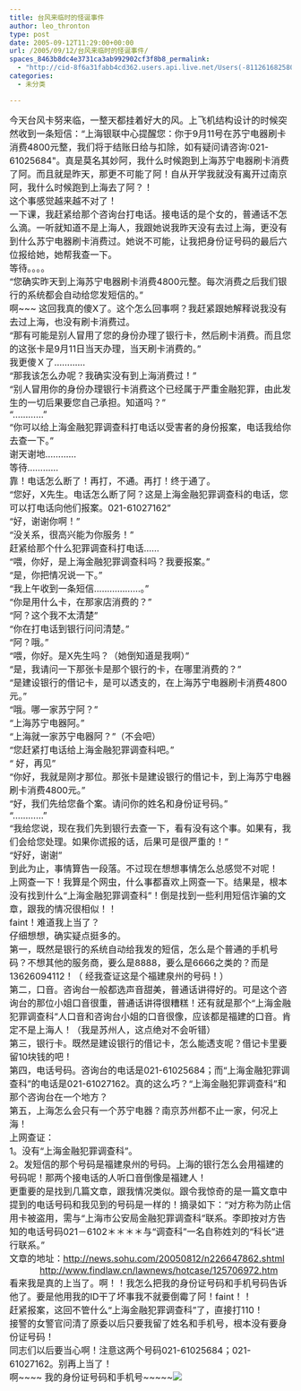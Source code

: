 ```yaml
---
title: 台风来临时的怪诞事件
author: leo_thronton
type: post
date: 2005-09-12T11:29:00+00:00
url: /2005/09/12/台风来临时的怪诞事件/
spaces_8463b8dc4e3731ca3ab992902cf3f8b8_permalink:
  - "http://cid-8f6a31fabb4cd362.users.api.live.net/Users(-8112616825800567966)/Blogs('8F6A31FABB4CD362!102')/Entries('8F6A31FABB4CD362!265')?authkey=yuBuArwciRo%24"
categories:
  - 未分类

---
```

<div id="msgcns!8F6A31FABB4CD362!265" class="bvMsg">
  <div>
    <font size="3">今天台风卡努来临，一整天都挂着好大的风。上飞机结构设计的时候突然收到一条短信：“上海银联中心提醒您：你于9月11号在苏宁电器刷卡消费4800元整，我们将于结账日给与扣除，如有疑问请咨询:021-61025684"。真是莫名其妙阿，我什么时候跑到上海苏宁电器刷卡消费了阿。而且就是昨天，那更不可能了阿！自从开学我就没有离开过南京阿，我什么时候跑到上海去了阿？！<br />这个事感觉越来越不对了！<br />一下课，我赶紧给那个咨询台打电话。接电话的是个女的，普通话不怎么滴。一听就知道不是上海人，我跟她说我昨天没有去过上海，更没有到什么苏宁电器刷卡消费过。她说不可能，让我把身份证号码的最后六位报给她，她帮我查一下。<br />等待。。。。<br />“您确实昨天到上海苏宁电器刷卡消费4800元整。每次消费之后我们银行的系统都会自动给您发短信的。”<br />啊~~~ 这回我真的傻X了。这个怎么回事啊？我赶紧跟她解释说我没有去过上海，也没有刷卡消费过。<br />“那有可能是别人冒用了您的身份办理了银行卡，然后刷卡消费。而且您的这张卡是9月11日当天办理，当天刷卡消费的。”<br />我更傻Ｘ了…………<br />“那我该怎么办呢？我确实没有到上海消费过！”<br />“别人冒用你的身份办理银行卡消费这个已经属于严重金融犯罪，由此发生的一切后果要您自己承担。知道吗？”</font>
  </div>
  
  <div>
    <font size="3">“…………”</font>
  </div>
  
  <div>
    <font size="3">“你可以给上海金融犯罪调查科打电话以受害者的身份报案，电话我给你去查一下。”</font>
  </div>
  
  <div>
    <font size="3">谢天谢地………… <br />等待…………<br />靠！电话怎么断了！再打，不通。再打！终于通了。<br />“您好，X先生。电话怎么断了阿？这是上海金融犯罪调查科的电话，您可以打电话向他们报案。021-61027162”</font>
  </div>
  
  <div>
    <font size="3">“好，谢谢你啊！”<br />“没关系，很高兴能为你服务！”</font>
  </div>
  
  <div>
    <font size="3">赶紧给那个什么犯罪调查科打电话……<br />“喂，你好，是上海金融犯罪调查科吗？我要报案。”<br />“是，你把情况说一下。”<br />“我上午收到一条短信………………。”<br />“你是用什么卡，在那家店消费的？”<br />“阿？这个我不太清楚”<br />“你在打电话到银行问问清楚。”<br />“阿？哦。”</font>
  </div>
  
  <div>
    <font size="3">“喂，你好。是X先生吗？（她倒知道是我啊）”<br />“是，我请问一下那张卡是那个银行的卡，在哪里消费的？”<br />“是建设银行的借记卡，是可以透支的，在上海苏宁电器刷卡消费4800元。”<br />“哦。哪一家苏宁阿？”<br />“上海苏宁电器阿。”<br />“上海就一家苏宁电器阿？”（不会吧）<br />“您赶紧打电话给上海金融犯罪调查科吧。”<br />“ 好，再见”</font>
  </div>
  
  <div>
    <font size="3">“你好，我就是刚才那位。那张卡是建设银行的借记卡，到上海苏宁电器刷卡消费4800元。”<br />“好，我们先给您备个案。请问你的姓名和身份证号码。”<br />“…………”<br />“我给您说，现在我们先到银行去查一下，看有没有这个事。如果有，我们会给您处理。如果你谎报的话，后果可是很严重的！”<br />“好好，谢谢”</font>
  </div>
  
  <div>
    <font size="3">到此为止，事情算告一段落。不过现在想想事情怎么总感觉不对呢！</font>
  </div>
  
  <div>
    <font size="3">上网查一下！我算是个网虫，什么事都喜欢上网查一下。结果是，根本没有找到什么“上海金融犯罪调查科”！倒是找到一些利用短信诈骗的文章，跟我的情况很相似！！<br />faint！难道我上当了？<br />仔细想想，确实疑点挺多的。<br />第一，既然是银行的系统自动给我发的短信，怎么是个普通的手机号码？不想其他的服务商，要么是8888，要么是6666之类的？而是13626094112！（ 经我查证这是个福建泉州的号码！）<br />第二，口音。咨询台一般都选声音甜美，普通话讲得好的。可是这个咨询台的那位小姐口音很重，普通话讲得很糟糕！还有就是那个“上海金融犯罪调查科”人口音和咨询台小姐的口音很像，应该都是福建的口音。肯定不是上海人！（我是苏州人，这点绝对不会听错）<br />第三，银行卡。既然是建设银行的借记卡，怎么能透支呢？借记卡里要留10块钱的吧！<br />第四，电话号码。咨询台的电话是021-61025684；而“上海金融犯罪调查科”的电话是021-61027162。真的这么巧？“上海金融犯罪调查科”和那个咨询台在一个地方？</font>
  </div>
  
  <div>
    <font size="3">第五，上海怎么会只有一个苏宁电器？南京苏州都不止一家，何况上海！</font>
  </div>
  
  <div>
    <font size="3">上网查证：<br />1。没有“上海金融犯罪调查科”。<br />2。发短信的那个号码是福建泉州的号码。上海的银行怎么会用福建的号码呢！那两个接电话的人听口音倒像是福建人！<br />更重要的是找到几篇文章，跟我情况类似。跟令我惊奇的是一篇文章中提到的电话号码和我见到的号码是一样的！摘录如下：“对方称为防止信用卡被盗用，需与“上海市公安局金融犯罪调查科”联系。李即按对方告知的电话号码021－6102＊＊＊＊与“调查科”一名自称姓刘的“科长”进行联系。”<br />文章的地址：</font><a href="http://news.sohu.com/20050812/n226647862.shtml"><font size="3">http://news.sohu.com/20050812/n226647862.shtml</font></a><br /><font size="3">            </font><a href="http://www.findlaw.cn/lawnews/hotcase/125706972.htm"><font size="3">http://www.findlaw.cn/lawnews/hotcase/125706972.htm</font></a>
  </div>
  
  <div>
    <font size="3">看来我是真的上当了。啊！！我怎么把我的身份证号码和手机号码告诉他了。要是他用我的ID干了坏事我不就要倒霉了阿！faint！！</font>
  </div>
  
  <div>
    <font size="3">赶紧报案，这回不管什么“上海金融犯罪调查科”了，直接打110！<br />接警的女警官问清了原委以后只要我留了姓名和手机号，根本没有要身份证号码！</font>
  </div>
  
  <div>
    <font size="3">同志们以后要当心啊！注意这两个号码021-61025684；021-61027162。别再上当了！</font>
  </div>
  
  <div>
    <font size="3">啊~~~~ 我的身份证号码和手机号~~~~~<img src="http://spaces.msn.com/rte/emoticons/smile_cry.gif" /></font>
  </div>
</div>